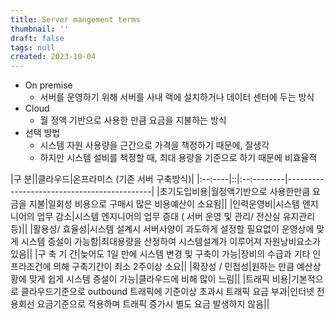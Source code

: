 ```yaml
---
title: Server mangement terms
thumbnail: ''
draft: false
tags: null
created: 2023-10-04
---
```


* On premise
  * 서버를 운영하기 위해 서버를 사내 랙에 설치하거나 데이터 센터에 두는 방식
* Cloud
  * 월 정액 기반으로 사용한 만큼 요금을 지불하는 방식
* 선택 방법
  * 시스템 자원 사용량을 근간으로 가격을 책정하기 때문에, 잘생각
  * 하지만 시스템 설비를 책정할 때, 최대 용량을 기준으로 하기 때문에 비효율적

|구  분||클라우드|온프라미스 (기존 서버 구축방식)|
|:--:----|::|:--:--------|--------------------------------------------|
|초기도입비용|월정액기반으로 사용한만큼 요금을 지불|일회성 비용으로 구매시 많은 비용예산이 소요됨||
|인력운영비|시스템 엔지니어의 업무 감소|시스템 엔지니어의 업무 증대  ( 서버 운영 및 관리/ 전산실 유지관리 등)||
|활용성/ 효율성|시스템 설계시 서버사양이 과도하게 설정할 필요없이 운영상에 맞게 시스템 증설이 가능함|최대용량을 산정하여 시스템설계가 이루어져 자원낭비요소가 있음||
|구 축 기 간|늦어도 1일 만에 시스템 변경 및 구축이 가능|장비의 수급과 기타 인프라조건에 의해 구축기간이  최소 2주이상 소요||
|확장성 / 민첩성|원하는 만큼 예산상황에 맞게 쉽게 시스템 증설이 가능|클라우드에 비해 많이 느림||
|트래픽 비용|기본적으로 클라우드기준으로 outbound 트래픽에 기준이상 초과시 트래픽 요금 부과|인터넷 전용회선 요금기준으로 적용하며 트래픽 증가시 별도 요금 발생하지 않음||
